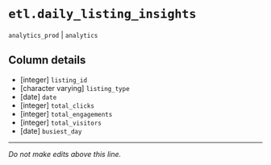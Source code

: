 # `etl.daily_listing_insights`
`analytics_prod` | `analytics`

## Column details
* [integer]   `listing_id`
* [character varying] `listing_type`
* [date]      `date`
* [integer]   `total_clicks`
* [integer]   `total_engagements`
* [integer]   `total_visitors`
* [date]      `busiest_day`

-------------------------------------------------------------------------------
*Do not make edits above this line.*
